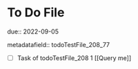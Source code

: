 # To Do File

due:: 2022-09-05

metadatafield:: todoTestFile_208_77

- [ ] Task of todoTestFile_208 1 [[Query me]]
